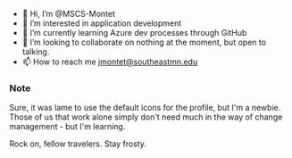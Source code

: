 - 👋 Hi, I’m @MSCS-Montet
- 👀 I’m interested in application development
- 🌱 I’m currently learning Azure dev processes through GitHub
- 💞️ I’m looking to collaborate on nothing at the moment, but open to talking.
- 📫 How to reach me jmontet@southeastmn.edu

### Note
Sure, it was lame to use the default icons for the profile, but I'm a newbie. Those of us that work alone simply don't need much in the way of change management - but I'm learning.

Rock on, fellow travelers. Stay frosty.

<!---
MSCS-Montet/MSCS-Montet is a ✨ special ✨ repository because its `README.md` (this file) appears on your GitHub profile.
You can click the Preview link to take a look at your changes.
--->
